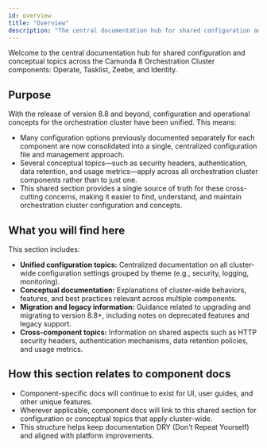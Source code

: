 ```yaml
---
id: overview
title: "Overview"
description: "The central documentation hub for shared configuration and conceptual topics across the Camunda 8 Orchestration Cluster."
---
```


Welcome to the central documentation hub for shared configuration and conceptual topics across the Camunda 8 Orchestration Cluster components: Operate, Tasklist, Zeebe, and Identity.

## Purpose

With the release of version 8.8 and beyond, configuration and operational concepts for the orchestration cluster have been unified. This means:

- Many configuration options previously documented separately for each component are now consolidated into a single, centralized configuration file and management approach.
- Several conceptual topics—such as security headers, authentication, data retention, and usage metrics—apply across all orchestration cluster components rather than to just one.
- This shared section provides a single source of truth for these cross-cutting concerns, making it easier to find, understand, and maintain orchestration cluster configuration and concepts.

## What you will find here

This section includes:

- **Unified configuration topics:** Centralized documentation on all cluster-wide configuration settings grouped by theme (e.g., security, logging, monitoring).
- **Conceptual documentation:** Explanations of cluster-wide behaviors, features, and best practices relevant across multiple components.
- **Migration and legacy information:** Guidance related to upgrading and migrating to version 8.8+, including notes on deprecated features and legacy support.
- **Cross-component topics:** Information on shared aspects such as HTTP security headers, authentication mechanisms, data retention policies, and usage metrics.

## How this section relates to component docs

- Component-specific docs will continue to exist for UI, user guides, and other unique features.
- Wherever applicable, component docs will link to this shared section for configuration or conceptual topics that apply cluster-wide.
- This structure helps keep documentation DRY (Don't Repeat Yourself) and aligned with platform improvements.

